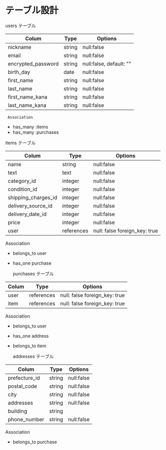  # テーブル設計

  users テーブル

|Colum            |Type         |Options                                 |
|---------------------|-------------|----------------------------------------|
|nickname             |string       |null:false                              |
|email                |string       |null:false                              |
|encrypted_password   |string       |null:false, default: ""                 |
|birth_day            |date         |null:false                              |
|first_name           |string       |null:false                              |
|last_name            |string       |null:false                              |
|first_name_kana      |string       |null:false                              |
|last_name_kana       |string       |null:false                              |

     Association
-  has_many :items
-  has_many :purchases


  items テーブル

|Colum                   |Type         |Options                                 |
|------------------------|-------------|----------------------------------------|
|name                    |string       |null:false                              |
|text                    |text         |null:false                              |
|category_id             |integer      |null:false                              |
|condition_id            |integer      |null:false                              |
|shipping_charges_id     |integer      |null:false                              |
|delivery_source_id      |integer      |null:false                              |
|delivery_date_id        |integer      |null:false                              |
|price                   |integer      |null:false                              |
|user                    |references   |null: false foreign_key: true           |

   Association
- belongs_to user
- has_one purchase

 
  purchases テーブル

|Colum                   |Type         |Options                                 |
|------------------------|-------------|----------------------------------------|
|user                    |references   |null: false foreign_key: true           |  
|item                    |references   |null: false foreign_key: true           |

 Association

- belongs_to user
- has_one address
- belongs_to item

  addresses テーブル

|Colum                   |Type         |Options                                 |
|------------------------|-------------|----------------------------------------|
|prefecture_id           |string       |null:false                              |
|postal_code             |string       |null:false                              |
|city                    |string       |null:false                              |
|addresses               |string       |null:false                              |
|building                |string       |                                        |
|phone_number            |string       |null:false                              |
 
  Association

- belongs_to purchase